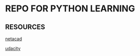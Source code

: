 # REPO FOR PYTHON LEARNING

## RESOURCES

[netacad](www.netacad.com/portal/learning)

[udacity](https://learn.udacity.com/courses)